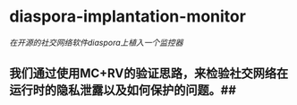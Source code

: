 # diaspora-implantation-monitor
*在开源的社交网络软件diaspora上植入一个监控器*
## 我们通过使用MC+RV的验证思路，来检验社交网络在运行时的隐私泄露以及如何保护的问题。##

